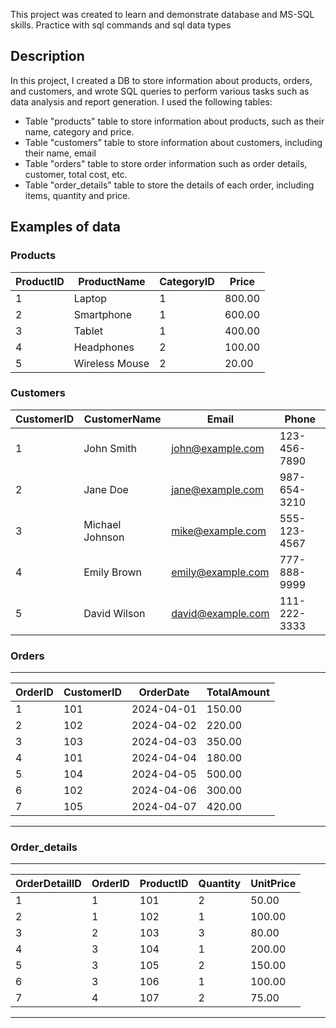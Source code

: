 This project was created to learn and demonstrate database and MS-SQL skills. Practice with sql commands and sql data types 

## Description

In this project, I created a DB to store information about products, orders, and customers, and wrote SQL queries to perform various tasks such as data analysis and report generation.
I used the following tables:

- Table "products" table to store information about products, such as their name, category and price.
- Table "customers" table to store information about customers, including their name, email
- Table  "orders" table to store order information such as order details, customer, total cost, etc.
- Table "order_details" table to store the details of each order, including items, quantity and price.

## Examples of data

### Products

| ProductID | ProductName     | CategoryID | Price  |
|-----------|-----------------|------------|--------|
| 1         | Laptop          | 1          | 800.00 |
| 2         | Smartphone      | 1          | 600.00 |
| 3         | Tablet          | 1          | 400.00 |
| 4         | Headphones      | 2          | 100.00 |
| 5         | Wireless Mouse  | 2          | 20.00  |

### Customers

| CustomerID | CustomerName     | Email             | Phone        |
|------------|------------------|-------------------|--------------|
| 1          | John Smith       | john@example.com  | 123-456-7890 |
| 2          | Jane Doe         | jane@example.com  | 987-654-3210 |
| 3          | Michael Johnson  | mike@example.com  | 555-123-4567 |
| 4          | Emily Brown      | emily@example.com | 777-888-9999 |
| 5          | David Wilson     | david@example.com | 111-222-3333 |

### Orders
_____________________________________________________
| OrderID | CustomerID | OrderDate  | TotalAmount  |
|---------|------------|------------|--------------|
| 1       | 101        | 2024-04-01 | 150.00       |
| 2       | 102        | 2024-04-02 | 220.00       |
| 3       | 103        | 2024-04-03 | 350.00       |
| 4       | 101        | 2024-04-04 | 180.00       |
| 5       | 104        | 2024-04-05 | 500.00       |
| 6       | 102        | 2024-04-06 | 300.00       |
| 7       | 105        | 2024-04-07 | 420.00       |
-----------------------------------------------------

### Order_details
________________________________________________________________
| OrderDetailID | OrderID | ProductID | Quantity | UnitPrice   |
|---------------|---------|-----------|----------|-------------|
| 1             | 1       | 101       | 2        | 50.00       |
| 2             | 1       | 102       | 1        | 100.00      |
| 3             | 2       | 103       | 3        | 80.00       |
| 4             | 3       | 104       | 1        | 200.00      |
| 5             | 3       | 105       | 2        | 150.00      |
| 6             | 3       | 106       | 1        | 100.00      |
| 7             | 4       | 107       | 2        | 75.00       |
----------------------------------------------------------------



